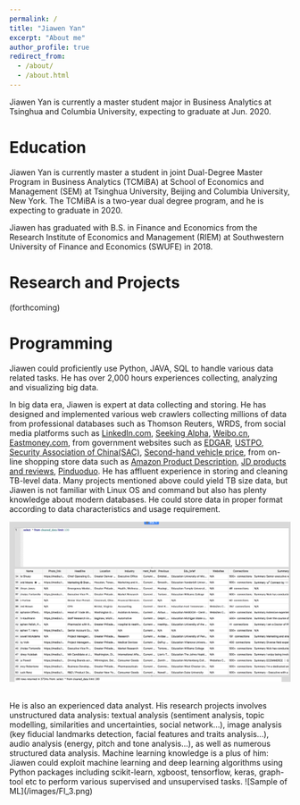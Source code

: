 ```yaml
---
permalink: /
title: "Jiawen Yan"
excerpt: "About me"
author_profile: true
redirect_from: 
  - /about/
  - /about.html
---
```


Jiawen Yan is currently a master student major in Business Analytics at Tsinghua and Columbia University, expecting to graduate at Jun. 2020. 

Education 
======
Jiawen Yan is currently master a student in joint Dual-Degree Master Program in Business Analytics (TCMiBA) at School of Economics and Management (SEM) at Tsinghua University, Beijing and Columbia University, New York. The TCMiBA is a two-year dual degree program, and he is expecting to graduate in 2020. 

Jiawen has graduated with B.S. in Finance and Economics from the Research Institute of Economics and Management (RIEM) at Southwestern University of Finance and Economics (SWUFE) in 2018. 


Research and Projects
======
(forthcoming)


Programming
======
Jiawen could proficiently use Python, JAVA, SQL to handle various data related tasks. He has over 2,000 hours experiences collecting, analyzing and visualizing big data. 

In big data era, Jiawen is expert at data collecting and storing. He has designed and implemented various web crawlers collecting millions of data from professional databases such as Thomson Reuters, WRDS, from social media platforms such as [LinkedIn.com](https://linkedin.com), [Seeking Alpha](https://seekingalpha.com), [Weibo.cn](http://weibo.cn), [Eastmoney.com](http://eastmoney.com), from government websites such as [EDGAR](https://www.sec.gov/edgar/searchedgar/companysearch.html), [USTPO](https://www.uspto.gov), [Security Association of China(SAC)](http://www.sac.net.cn), [Second-hand vehicle price](http://www.jxjc.com/jx2sc/car_list_succ?page=1&pagesize=100), from on-line shopping store data such as [Amazon Product Description](https://amazon.com), [JD products and reviews](https://jd.com), [Pinduoduo](http://www.pinduoduo.com). He has affluent experience in storing and cleaning TB-level data. Many projects mentioned above could yield TB size data, but Jiawen is not familiar with Linux OS and command but also has plenty knowledge about modern databases. He could store data in proper format according to data characteristics and usage requirement. 

![Sample of LinkedIn Data](/images/db.png)

<br>
He is also an experienced data analyst. His research projects involves unstructured data analysis: textual analysis (sentiment analysis, topic modelling, similarities and uncertainties, social network...), image analysis (key fiducial landmarks detection, facial features and traits analysis...), audio analysis (energy, pitch and tone analysis...), as well as numerous structured data analysis. Machine learning knowledge is a plus of him: Jiawen could exploit machine learning and deep learning algorithms using Python packages including scikit-learn, xgboost, tensorflow, keras, graph-tool etc to perform various supervised and unsupervised tasks.
![Sample of ML](/images/FI_3.png)









































